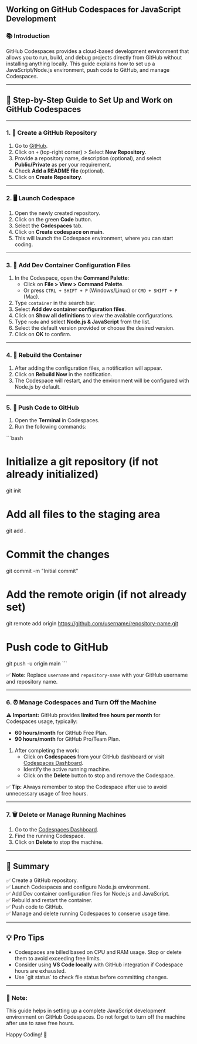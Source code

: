 
## Working on GitHub Codespaces for JavaScript Development

### 📚 Introduction
GitHub Codespaces provides a cloud-based development environment that allows you to run, build, and debug projects directly from GitHub without installing anything locally. This guide explains how to set up a JavaScript/Node.js environment, push code to GitHub, and manage Codespaces.

---

## 🚀 Step-by-Step Guide to Set Up and Work on GitHub Codespaces

---

### 1. 🎯 **Create a GitHub Repository**
1. Go to [GitHub](https://github.com/).
2. Click on `+` (top-right corner) > Select **New Repository**.
3. Provide a repository name, description (optional), and select **Public/Private** as per your requirement.
4. Check **Add a README file** (optional).
5. Click on **Create Repository**.

---

### 2. 🖥️ **Launch Codespace**
1. Open the newly created repository.
2. Click on the green **Code** button.
3. Select the **Codespaces** tab.
4. Click on **Create codespace on main**.
5. This will launch the Codespace environment, where you can start coding.

---

### 3. 🧰 **Add Dev Container Configuration Files**
1. In the Codespace, open the **Command Palette**:
   - Click on **File > View > Command Palette**.
   - Or press `CTRL + SHIFT + P` (Windows/Linux) or `CMD + SHIFT + P` (Mac).
2. Type `container` in the search bar.
3. Select **Add dev container configuration files**.
4. Click on **Show all definitions** to view the available configurations.
5. Type `node` and select **Node.js & JavaScript** from the list.
6. Select the default version provided or choose the desired version.
7. Click on **OK** to confirm.

---

### 4. 🔄 **Rebuild the Container**
1. After adding the configuration files, a notification will appear.
2. Click on **Rebuild Now** in the notification.
3. The Codespace will restart, and the environment will be configured with Node.js by default.

---

### 5. 📂 **Push Code to GitHub**
1. Open the **Terminal** in Codespaces.
2. Run the following commands:

\`\`\`bash
# Initialize a git repository (if not already initialized)
git init

# Add all files to the staging area
git add .

# Commit the changes
git commit -m "Initial commit"

# Add the remote origin (if not already set)
git remote add origin https://github.com/username/repository-name.git

# Push code to GitHub
git push -u origin main
\`\`\`

✅ **Note:** Replace `username` and `repository-name` with your GitHub username and repository name.

---

### 6. ⏰ **Manage Codespaces and Turn Off the Machine**
⚠️ **Important:** GitHub provides **limited free hours per month** for Codespaces usage, typically:
- **60 hours/month** for GitHub Free Plan.
- **90 hours/month** for GitHub Pro/Team Plan.

1. After completing the work:
   - Click on **Codespaces** from your GitHub dashboard or visit [Codespaces Dashboard](https://github.com/codespaces).
   - Identify the active running machine.
   - Click on the **Delete** button to stop and remove the Codespace.

✅ **Tip:** Always remember to stop the Codespace after use to avoid unnecessary usage of free hours.

---

### 7. 🗑️ **Delete or Manage Running Machines**
1. Go to the [Codespaces Dashboard](https://github.com/codespaces).
2. Find the running Codespace.
3. Click on **Delete** to stop the machine.

---

## 🎉 **Summary**
✅ Create a GitHub repository.  
✅ Launch Codespaces and configure Node.js environment.  
✅ Add Dev container configuration files for Node.js and JavaScript.  
✅ Rebuild and restart the container.  
✅ Push code to GitHub.  
✅ Manage and delete running Codespaces to conserve usage time.  

---

## 💡 **Pro Tips**
- Codespaces are billed based on CPU and RAM usage. Stop or delete them to avoid exceeding free limits.
- Consider using **VS Code locally** with GitHub integration if Codespace hours are exhausted.
- Use \`git status\` to check file status before committing changes.

---

### 📢 **Note:**
This guide helps in setting up a complete JavaScript development environment on GitHub Codespaces. Do not forget to turn off the machine after use to save free hours.

Happy Coding! 🎯